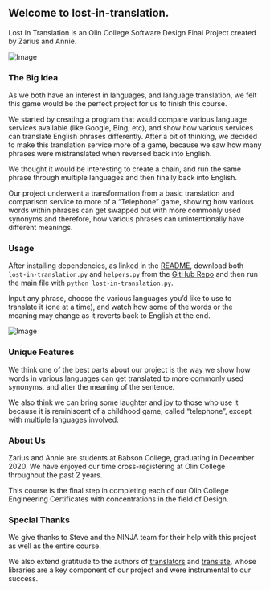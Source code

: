 ## Welcome to lost-in-translation.

Lost In Translation is an Olin College Software Design Final Project created by Zarius and Annie.

![Image](https://github.com/zdubash/lost-in-translation/raw/gh-pages/litscreenshot.png)


### The Big Idea

As we both have an interest in languages, and language translation, we felt this game would be the perfect project for us to finish this course. 

We started by creating a program that would compare various language services available (like Google, Bing, etc), and show how various services can translate English phrases differently.  After a bit of thinking, we decided to make this translation service more of a game, because we saw how many phrases were mistranslated when reversed back into English.

We thought it would be interesting to create a chain, and run the same phrase through multiple languages and then finally back into English.

Our project underwent a transformation from a basic translation and comparison service to more of a “Telephone” game, showing how various words within phrases can get swapped out with more commonly used synonyms and therefore, how various phrases can unintentionally have different meanings.

### Usage

After installing dependencies, as linked in the [README](https://github.com/zdubash/lost-in-translation/blob/main/README.md), download both `lost-in-translation.py` and `helpers.py` from the [GitHub Repo](https://github.com/zdubash/lost-in-translation/tree/main) and then run the main file with `python lost-in-translation.py`.

Input any phrase, choose the various languages you’d like to use to translate it (one at a time), and watch how some of the words or the meaning may change as it reverts back to English at the end.

![Image](https://github.com/zdubash/lost-in-translation/raw/gh-pages/screen-recorder-tue-dec-15-2020-20-53-28.gif)

### Unique Features

We think one of the best parts about our project is the way we show how words in various languages can get translated to more commonly used synonyms, and alter the meaning of the sentence.

We also think we can bring some laughter and joy to those who use it because it is reminiscent of a childhood game, called “telephone”, except with multiple languages involved.

### About Us

Zarius and Annie are students at Babson College, graduating in December 2020. We have enjoyed our time cross-registering at Olin College throughout the past 2 years.

This course is the final step in completing each of our Olin College Engineering Certificates with concentrations in the field of Design.

### Special Thanks

We give thanks to Steve and the NINJA team for their help with this project as well as the entire course. 

We also extend gratitude to the authors of [translators](https://pypi.org/project/translators/) and [translate](https://pypi.org/project/translate/), whose libraries are a key component of our project and were instrumental to our success.
